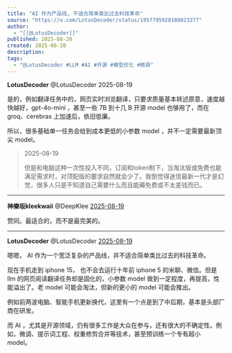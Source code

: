 ```yaml
---
title: "AI 作为产品线, 不适合简单类比过去科技革命"
source: "https://x.com/LotusDecoder/status/1957795928188023277"
author:
  - "[[@LotusDecoder]]"
published: 2025-08-20
created: 2025-08-20
description:
tags:
  - "@LotusDecoder #LLM #AI #开源 #模型优化 #微调"
---
```

**LotusDecoder** @LotusDecoder 2025-08-19

是的，例如翻译任务中的，网页实时浏览翻译，只要求质量基本转述原意，速度越快越好，gpt-4o-mini ，甚至一些 7B 到十几 B 开源 model 也够用了，而在 groq、cerebras 上加速后，依旧低廉。

所以，很多基础单一任务会给到成本更低的小参数 model ，并不一定需要最新顶尖 model。

> 2025-08-19
> 
> 但是和电脑这种一次性投入不同，订阅和token制下，当淘汰版或免费也能满足需求时，对顶配版的要求自然就会少了。我倒觉得迷信最新一代才是幻觉，很多人只是不知道自己需要什么而且能薅免费或不太差钱而已。

---

**神樂坂kleekwaii** @DeepKlee [2025-08-19](https://x.com/DeepKlee/status/1957802210760200422)

赞同。最适合的，而不是最完美的。

---

**LotusDecoder** @LotusDecoder [2025-08-19](https://x.com/LotusDecoder/status/1957807251571565026)

嗯嗯， AI 作为一个宽泛复杂的产品线，并不适合简单类比过去的科技革命。

现在手机走到 iphone 15， 也不会去运行十年前 iphone 5 的米聊、微信。但是 llm 的网页阅读翻译任务却是固化的，小参数 model 做到一定程度，再提高，性能溢出了。老 model 可能会淘汰，但新的更小的 model 可能会推出。

例如前两波电脑、智能手机更新换代，这里有一个点是到了中后期，基本是头部厂商在研发。

而 AI ，尤其是开源领域，仍有很多工作是大众在参与，还有很大的不确定性。例如，微调、提示词工程、权重修剪合并等技术，甚至预训练一个专有超小 model。
